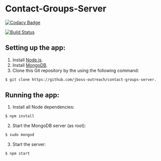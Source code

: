 # Contact-Groups-Server

[![Codacy Badge](https://api.codacy.com/project/badge/Grade/4cfef7538dfe421a97985df2a0d1a662)](https://www.codacy.com/app/jboss-outreach/contact-groups-server?utm_source=github.com&amp;utm_medium=referral&amp;utm_content=jboss-outreach/contact-groups-server&amp;utm_campaign=Badge_Grade)

[![Build Status](https://travis-ci.org/jboss-outreach/contact-groups-server.svg?branch=master)](https://travis-ci.org/jboss-outreach/contact-groups-server)


## Setting up the app:
1. Install [Node.js](https://nodejs.org).
2. Install [MongoDB](https://mongodb.com).
3. Clone this Git repository by the using the following command:
```bash
$ git clone https://github.com/jboss-outreach/contact-groups-server.
```

## Running the app:
1. Install all Node dependencies:
```bash
$ npm install
```
2. Start the MongoDB server (as root):
```bash
$ sudo mongod
```
3. Start the server:
```bash
$ npm start
```
